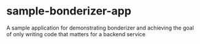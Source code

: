 # sample-bonderizer-app
A sample application for demonstrating bonderizer and achieving the goal of only writing code that matters for a backend service
